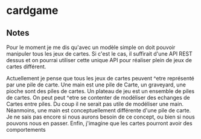 # cardgame

## Notes
Pour le moment je me dis qu'avec un modèle simple on doit pouvoir manipuler tous les jeux de cartes.
Si c'est le cas, il suffirait d'une API REST dessus et on pourrai utiliser cette unique API pour réaliser plein de jeux de cartes différent.

Actuellement je pense que tous les jeux de cartes peuvent ^etre représenté par une pile de carte.
Une main est une pile de Carte, un graveyard, une pioche sont des piles de cartes. Un plateau de jeu est un ensemble de piles de cartes.
On peut peut ^etre se contenter de modéliser des echanges de Cartes entre piles.
Du coup il ne serait pas utile de modéliser une main.
Néanmoins, une main est conceptuellement différente d'une pile de carte. Je ne sais pas encore si nous aurons besoin de ce concept, ou bien si nous pouvons nous en passer.
Enfin, j'imagine que les cartes pourront avoir des comportements